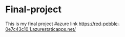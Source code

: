 # Final-project
This is my final project
#azure link https://red-pebble-0e7c43c10.1.azurestaticapps.net/
